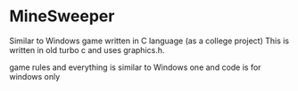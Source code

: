 MineSweeper
===========

Similar to Windows game written in C language (as a college project)
This is written in old turbo c and uses graphics.h.

game rules and everything is similar to Windows one and code is for windows only
